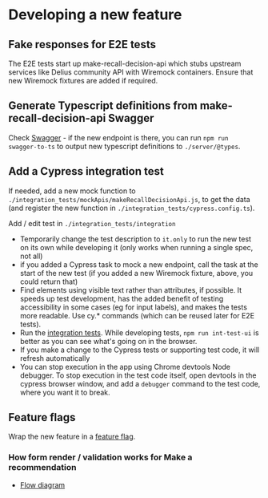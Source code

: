 # Developing a new feature

## Fake responses for E2E tests
The E2E tests start up make-recall-decision-api which stubs upstream services like Delius community API with Wiremock containers. Ensure that new Wiremock fixtures are added if required. 

## Generate Typescript definitions from make-recall-decision-api Swagger
Check [Swagger](https://make-recall-decision-api-dev.hmpps.service.justice.gov.uk/swagger-ui/index.html) - if the new endpoint is there, you can run `npm run swagger-to-ts` to output new typescript definitions to `./server/@types`.

## Add a Cypress integration test
If needed, add a new mock function to `./integration_tests/mockApis/makeRecallDecisionApi.js`, to get the data (and register the new function in `./integration_tests/cypress.config.ts`).

Add / edit test in `./integration_tests/integration`
- Temporarily change the test description to `it.only` to run the new test on its own while developing it (only works when running a single spec, not all)
- if you added a Cypress task to mock a new endpoint, call the task at the start of the new test (if you added a new Wiremock fixture, above, you could return that)
- Find elements using visible text rather than attributes, if possible. It speeds up test development, has the added benefit of testing accessibility in some cases (eg for input labels), and makes the tests more readable. Use cy.* commands (which can be reused later for E2E tests).
- Run the [integration tests](./tests.md). While developing tests, `npm run int-test-ui` is better as you can see what's going on in the browser.
- If you make a change to the Cypress tests or supporting test code, it will refresh automatically
- You can stop execution in the app using Chrome devtools Node debugger. To stop execution in the test code itself, open devtools in the cypress browser window, and add a `debugger` command to the test code, where you want it to break.

## Feature flags
Wrap the new feature in a [feature flag](./feature-flags.md).

### How form render / validation works for Make a recommendation
- [Flow diagram](./images/make-recall-decision-ui-flow.png)
